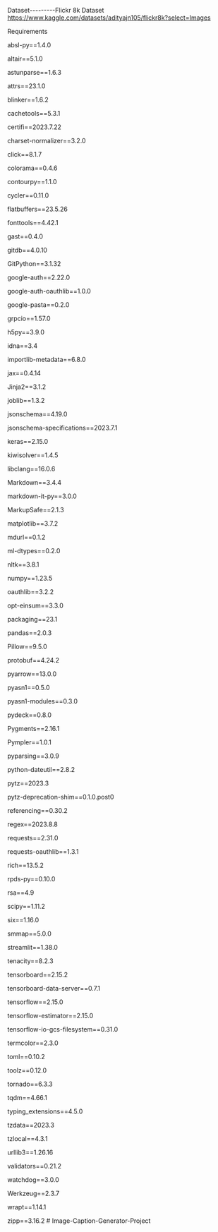Dataset---------Flickr 8k Dataset
https://www.kaggle.com/datasets/adityajn105/flickr8k?select=Images


Requirements

absl-py==1.4.0

altair==5.1.0

astunparse==1.6.3

attrs==23.1.0

blinker==1.6.2

cachetools==5.3.1

certifi==2023.7.22

charset-normalizer==3.2.0

click==8.1.7

colorama==0.4.6

contourpy==1.1.0

cycler==0.11.0

flatbuffers==23.5.26

fonttools==4.42.1

gast==0.4.0

gitdb==4.0.10

GitPython==3.1.32

google-auth==2.22.0

google-auth-oauthlib==1.0.0

google-pasta==0.2.0

grpcio==1.57.0

h5py==3.9.0

idna==3.4

importlib-metadata==6.8.0

jax==0.4.14


Jinja2==3.1.2

joblib==1.3.2

jsonschema==4.19.0

jsonschema-specifications==2023.7.1

keras==2.15.0

kiwisolver==1.4.5

libclang==16.0.6

Markdown==3.4.4


markdown-it-py==3.0.0

MarkupSafe==2.1.3

matplotlib==3.7.2

mdurl==0.1.2

ml-dtypes==0.2.0

nltk==3.8.1

numpy==1.23.5

oauthlib==3.2.2

opt-einsum==3.3.0

packaging==23.1

pandas==2.0.3

Pillow==9.5.0

protobuf==4.24.2

pyarrow==13.0.0

pyasn1==0.5.0

pyasn1-modules==0.3.0

pydeck==0.8.0

Pygments==2.16.1

Pympler==1.0.1

pyparsing==3.0.9

python-dateutil==2.8.2

pytz==2023.3

pytz-deprecation-shim==0.1.0.post0

referencing==0.30.2

regex==2023.8.8

requests==2.31.0

requests-oauthlib==1.3.1

rich==13.5.2

rpds-py==0.10.0

rsa==4.9

scipy==1.11.2

six==1.16.0

smmap==5.0.0

streamlit==1.38.0

tenacity==8.2.3

tensorboard==2.15.2

tensorboard-data-server==0.7.1

tensorflow==2.15.0

tensorflow-estimator==2.15.0

tensorflow-io-gcs-filesystem==0.31.0

termcolor==2.3.0

toml==0.10.2

toolz==0.12.0

tornado==6.3.3

tqdm==4.66.1

typing_extensions==4.5.0

tzdata==2023.3

tzlocal==4.3.1

urllib3==1.26.16

validators==0.21.2

watchdog==3.0.0

Werkzeug==2.3.7

wrapt==1.14.1

zipp==3.16.2
#   I m a g e - C a p t i o n - G e n e r a t o r - P r o j e c t  
 